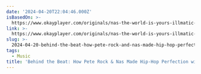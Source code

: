 ```yaml
---
date: '2024-04-20T22:04:46.000Z'
isBasedOn: >-
  https://www.okayplayer.com/originals/nas-the-world-is-yours-illmatic-making-pete-rock.html
link: >-
  https://www.okayplayer.com/originals/nas-the-world-is-yours-illmatic-making-pete-rock.html
slug: >-
  2024-04-20-behind-the-beat-how-pete-rock-and-nas-made-hip-hop-perfection-with-the-worl
tags:
  - Music
title: 'Behind the Beat: How Pete Rock & Nas Made Hip-Hop Perfection with "The Worl'
---
```



